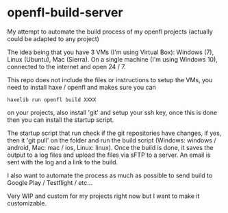 # openfl-build-server
My attempt to automate the build process of my openfl projects (actually could be adapted to any project)

The idea being that you have 3 VMs (I'm using Virtual Box): Windows (7), Linux (Ubuntu), Mac (Sierra). On a single machine (I'm using Windows 10), connected to the internet and open 24 / 7.

This repo does not include the files or instructions to setup the VMs, you need to install haxe / openfl and makes sure you can
```
haxelib run openfl build XXXX
```
on your projects, also install 'git' and setup your ssh key, once this is done then you can install the startup script.

The startup script that run check if the git repositories have changes, if yes, then it 'git pull' on the folder and run the build script (Windows: windows / android, Mac: mac / ios, Linux: linux). Once the build is done, it saves the output to a log files and upload the files via sFTP to a server. An email is sent with the log and a link to the build.

I also want to automate the process as much as possible to send build to Google Play / Testflight / etc...

Very WIP and custom for my projects right now but I want to make it customizable.
